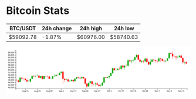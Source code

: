 # Bitcoin Stats

BTC/USDT|24h change|24h high|24h low|
|---|---|---|---|
|$59092.78|-1.87%|$60976.00|$58740.63|

<img src="./chart.svg">
